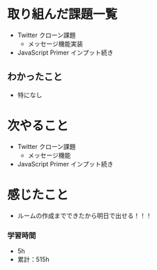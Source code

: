 # 取り組んだ課題一覧

- Twitter クローン課題 
    - メッセージ機能実装
- JavaScript Primer インプット続き


## わかったこと

- 特になし


# 次やること

- Twitter クローン課題 
    - メッセージ機能
- JavaScript Primer インプット続き

# 感じたこと

- ルームの作成までできたから明日で出せる！！！

### 学習時間

- 5h
- 累計：515h

